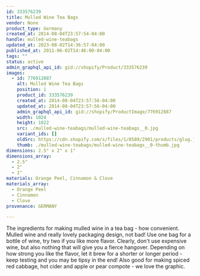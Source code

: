 ```yaml
---
id: 333576239
title: Mulled Wine Tea Bags
vendor: None
product_type: Germany
created_at: 2014-08-04T23:57:54-04:00
handle: mulled-wine-teabags
updated_at: 2023-08-02T14:36:57-04:00
published_at: 2011-06-02T14:46:00-04:00
tags: ""
status: active
admin_graphql_api_id: gid://shopify/Product/333576239
images:
  - id: 776912887
    alt: Mulled Wine Tea Bags
    position: 1
    product_id: 333576239
    created_at: 2014-08-04T23:57:56-04:00
    updated_at: 2014-08-04T23:57:56-04:00
    admin_graphql_api_id: gid://shopify/ProductImage/776912887
    width: 1024
    height: 1022
    src: ./mulled-wine-teabags/mulled-wine-teabags__0.jpg
    variant_ids: []
    oldSrc: https://cdn.shopify.com/s/files/1/0589/2901/products/glug.jpeg?v=1407211076
    thumb: ./mulled-wine-teabags/mulled-wine-teabags__0-thumb.jpg
dimensions: 2.5" x 2" x 1"
dimensions_array:
  - 2.5"
  - 2"
  - 1"
materials: Orange Peel, Cinnamon & Clove
materials_array:
  - Orange Peel
  - Cinnamon
  - Clove
provenance: GERMANY

---
```


The ingredients for making mulled wine in a tea bag - how convenient. Mulled wine and really lovely packaging design, not bad! Use one bag for a bottle of wine, try two if you like more flavor. Clearly, don't use expensive wine, but also nothing that will give you a fierce hangover. Depending on how strong you like the flavor, let it brew for a shorter or longer period - keep testing and you may be tipsy in the end! Also good for making spiced red cabbage, hot cider and apple or pear compote - we love the graphic.